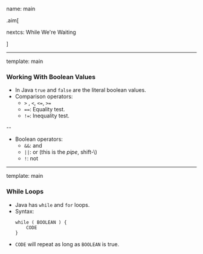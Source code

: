 name: main

.aim[<div>
nextcs: While We're Waiting
</div>]

---
template: main

### Working With Boolean Values
- In Java `true` and `false` are the literal boolean values.
- Comparison operators:
  - `>` , `<`, `<=`, `>=`
  - `==`: Equality test.
  - `!=`: Inequality test.

--
- Boolean operators:
  - `&&`: and
  - `||`: or (this is the _pipe_, shift-\\)
  - `!`: not

---
template: main

### While Loops
- Java has `while` and `for` loops.
- Syntax:
  ```
  while ( BOOLEAN ) {
      CODE
  }
  ```
- `CODE` will repeat as long as `BOOLEAN` is true.
